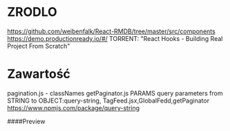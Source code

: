 
# ZRODLO 
https://github.com/weibenfalk/React-RMDB/tree/master/src/components
https://demo.productionready.io/#/
TORRENT: "React Hooks - Building Real Project From Scratch"

# Zawartość
pagination.js - classNames
getPaginator.js
PARAMS query parameters from STRING to OBJECT:query-string, TagFeed.jsx,GlobalFedd,getPaginator
https://www.npmjs.com/package/query-string


####Preview
